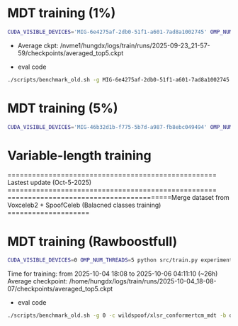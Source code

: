 # MDT training (1%)
```bash
CUDA_VISIBLE_DEVICES='MIG-6e4275af-2db0-51f1-a601-7ad8a1002745' OMP_NUM_THREADS=5 python src/train.py experiment=wildspoof/xlsr_conformertcm_mdt ++model_averaging=True +model.score_save_path="logs/eval/wildspoof/spoofceleb_eval_xlsr_conformertcm_MDT_large_corpus_clean_4s.txt" +trainer.limit_train_batches=0.01
```

- Average ckpt: /nvme1/hungdx/logs/train/runs/2025-09-23_21-57-59/checkpoints/averaged_top5.ckpt

- eval code
```bash
./scripts/benchmark_old.sh -g MIG-6e4275af-2db0-51f1-a601-7ad8a1002745 -c wildspoof/xlsr_conformertcm_mdt -b data/benchmark_kd -m /nvme1/hungdx/logs/train/runs/2025-09-23_21-57-59/checkpoints/averaged_top5.ckpt -r logs/results/benchmark_wildspoof -n "xlsr_conformertcm_mdt"
```


# MDT training (5%)
```bash
CUDA_VISIBLE_DEVICES='MIG-46b32d1b-f775-5b7d-a987-fb8ebc049494' OMP_NUM_THREADS=5 python src/train.py experiment=wildspoof/xlsr_conformertcm_mdt ++model_averaging=True +model.score_save_path="logs/eval/wildspoof/spoofceleb_eval_xlsr_conformertcm_MDT_large_corpus_clean_4s.txt" +trainer.limit_train_batches=0.05
```

# Variable-length training

=================================================== Lastest update (Oct-5-2025) ===================================================
========================================Merge dataset from Voxceleb2 + SpoofCeleb (Balacned classes training) ====================

# MDT training (Rawboostfull)
```bash
CUDA_VISIBLE_DEVICES=0 OMP_NUM_THREADS=5 python src/train.py experiment=wildspoof/xlsr_conformertcm_mdt ++model_averaging=True +model.score_save_path="logs/eval/wildspoof/spoofceleb_eval_xlsr_conformertcm_MDT_large_corpus_clean_4s.txt"
```

Time for training: from 2025-10-04 18:08 to 2025-10-06 04:11:10 (~26h)
Average checkpoint: /home/hungdx/logs/train/runs/2025-10-04_18-08-07/checkpoints/averaged_top5.ckpt
- eval code
```bash
./scripts/benchmark_old.sh -g 0 -c wildspoof/xlsr_conformertcm_mdt -b data/benchmark_kd -m /home/hungdx/logs/train/runs/2025-10-04_18-08-07/checkpoints/averaged_top5.ckpt -r logs/results/benchmark_wildspoof -n "xlsr_conformertcm_mdt"
```